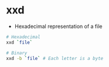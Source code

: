 # xxd

- Hexadecimal representation of a file

```sh
# Hexadecimal
xxd `file`

# Binary
xxd -b `file` # Each letter is a byte
```

